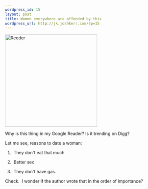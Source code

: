 ```yaml
--- 
wordpress_id: 15
layout: post
title: Women everywhere are offended by this
wordpress_url: http://jk.joshkerr.com/?p=15
---
```

<a href="http://joshkerr.s3.amazonaws.com/images/Reeder.png"><img src="http://joshkerr.s3.amazonaws.com/images/Reeder.png" alt="Reeder" width="300" /></a>

Why is this thing in my Google Reader? Is it trending on Digg?

Let me see, reasons to date a woman:

1.  They don't eat that much

2.  Better sex

3.  They don't have gas.

Check.  I wonder if the author wrote that in the order of importance?
